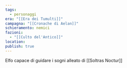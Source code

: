 ```yaml
---
tags:
  - personaggi
era: "[[Era dei Tumulti]]"
campagna: "[[Cronache di Aelan]]"
schieramento: nemici
fazioni:
  - "[[Culto del'Antico]]"
location:
publish: true
---
```


Elfo capace di guidare i sogni alleato di [[Soltras Noctur]]
